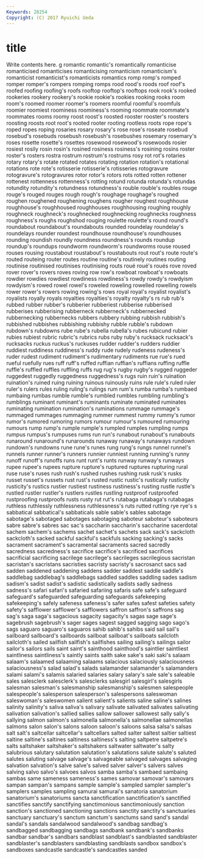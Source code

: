 ```yaml
---
Keywords: 28254 
Copyright: (C) 2017 Ryuichi Ueda
---
```


# title

Write contents here.
g
romantic romantic's romantically romanticise romanticised romanticises romanticising romanticism romanticism's romanticist
romanticist's romanticists romantics romp romp's romped romper romper's rompers romping
romps rood rood's roods roof roof's roofed roofing roofing's roofs
rooftop rooftop's rooftops rook rook's rooked rookeries rookery rookery's rookie
rookie's rookies rooking rooks room room's roomed roomer roomer's roomers
roomful roomful's roomfuls roomier roomiest roominess roominess's rooming roommate roommate's
roommates rooms roomy roost roost's roosted rooster rooster's roosters roosting
roosts root root's rooted rooter rooting rootless roots rope rope's
roped ropes roping rosaries rosary rosary's rose rose's roseate rosebud
rosebud's rosebuds rosebush rosebush's rosebushes rosemary rosemary's roses rosette rosette's
rosettes rosewood rosewood's rosewoods rosier rosiest rosily rosin rosin's rosined
rosiness rosiness's rosining rosins roster roster's rosters rostra rostrum rostrum's
rostrums rosy rot rot's rotaries rotary rotary's rotate rotated rotates
rotating rotation rotation's rotational rotations rote rote's rotisserie rotisserie's rotisseries
rotogravure rotogravure's rotogravures rotor rotor's rotors rots rotted rotten rottener
rottenest rottenness rottenness's rotting rotund rotunda rotunda's rotundas rotundity rotundity's
rotundness rotundness's rouble rouble's roubles rouge rouge's rouged rouges rough
rough's roughage roughage's roughed roughen roughened roughening roughens rougher roughest
roughhouse roughhouse's roughhoused roughhouses roughhousing roughing roughly roughneck roughneck's roughnecked
roughnecking roughnecks roughness roughness's roughs roughshod rouging roulette roulette's round
round's roundabout roundabout's roundabouts rounded roundelay roundelay's roundelays rounder roundest
roundhouse roundhouse's roundhouses rounding roundish roundly roundness roundness's rounds roundup
roundup's roundups roundworm roundworm's roundworms rouse roused rouses rousing roustabout
roustabout's roustabouts rout rout's route route's routed routeing router routes
routine routine's routinely routines routing routinise routinised routinises routinising routs
roué roué's roués rove roved rover rover's rovers roves roving
row row's rowboat rowboat's rowboats rowdier rowdies rowdiest rowdiness rowdiness's
rowdy rowdy's rowdyism rowdyism's rowed rowel rowel's roweled roweling rowelled
rowelling rowels rower rower's rowers rowing rowing's rows royal royal's
royalist royalist's royalists royally royals royalties royalties's royalty royalty's rs
rub rub's rubbed rubber rubber's rubberier rubberiest rubberise rubberised rubberises
rubberising rubberneck rubberneck's rubbernecked rubbernecking rubbernecks rubbers rubbery rubbing rubbish
rubbish's rubbished rubbishes rubbishing rubbishy rubble rubble's rubdown rubdown's rubdowns
rube rube's rubella rubella's rubes rubicund rubier rubies rubiest rubric
rubric's rubrics rubs ruby ruby's rucksack rucksack's rucksacks ruckus ruckus's
ruckuses rudder rudder's rudders ruddier ruddiest ruddiness ruddiness's ruddy rude
rudely rudeness rudeness's ruder rudest rudiment rudiment's rudimentary rudiments rue
rue's rued rueful ruefully rues ruff ruff's ruffed ruffian ruffian's
ruffians ruffing ruffle ruffle's ruffled ruffles ruffling ruffs rug rug's
rugby rugby's rugged ruggeder ruggedest ruggedly ruggedness ruggedness's rugs ruin
ruin's ruination ruination's ruined ruing ruining ruinous ruinously ruins rule
rule's ruled ruler ruler's rulers rules ruling ruling's rulings rum
rum's rumba rumba's rumbaed rumbaing rumbas rumble rumble's rumbled rumbles
rumbling rumbling's rumblings ruminant ruminant's ruminants ruminate ruminated ruminates ruminating
rumination rumination's ruminations rummage rummage's rummaged rummages rummaging rummer rummest
rummy rummy's rumor rumor's rumored rumoring rumors rumour rumour's rumoured
rumouring rumours rump rump's rumple rumple's rumpled rumples rumpling rumps
rumpus rumpus's rumpuses rums run run's runabout runabout's runabouts runaround
runaround's runarounds runaway runaway's runaways rundown rundown's rundowns rune rune's
runes rung rung's rungs runnel runnel's runnels runner runner's runners
runnier runniest running running's runny runoff runoff's runoffs runs runt
runt's runts runway runway's runways rupee rupee's rupees rupture rupture's
ruptured ruptures rupturing rural ruse ruse's ruses rush rush's rushed
rushes rushing rusk rusk's rusks russet russet's russets rust rust's
rusted rustic rustic's rustically rusticity rusticity's rustics rustier rustiest rustiness
rustiness's rusting rustle rustle's rustled rustler rustler's rustlers rustles rustling
rustproof rustproofed rustproofing rustproofs rusts rusty rut rut's rutabaga rutabaga's
rutabagas ruthless ruthlessly ruthlessness ruthlessness's ruts rutted rutting rye rye's
s sabbatical sabbatical's sabbaticals sable sable's sables sabotage sabotage's sabotaged
sabotages sabotaging saboteur saboteur's saboteurs sabre sabre's sabres sac sac's
saccharin saccharin's saccharine sacerdotal sachem sachem's sachems sachet sachet's sachets
sack sack's sackcloth sackcloth's sacked sackful sackful's sackfuls sacking sacking's
sacks sacrament sacrament's sacramental sacraments sacred sacredly sacredness sacredness's sacrifice
sacrifice's sacrificed sacrifices sacrificial sacrificing sacrilege sacrilege's sacrileges sacrilegious sacristan
sacristan's sacristans sacristies sacristy sacristy's sacrosanct sacs sad sadden saddened
saddening saddens sadder saddest saddle saddle's saddlebag saddlebag's saddlebags saddled
saddles saddling sades sadism sadism's sadist sadist's sadistic sadistically sadists
sadly sadness sadness's safari safari's safaried safariing safaris safe safe's
safeguard safeguard's safeguarded safeguarding safeguards safekeeping safekeeping's safely safeness safeness's
safer safes safest safeties safety safety's safflower safflower's safflowers saffron
saffron's saffrons sag sag's saga saga's sagacious sagacity sagacity's sagas
sage sage's sagebrush sagebrush's sager sages sagest sagged sagging sago
sago's sags saguaro saguaro's saguaros sahib sahib's sahibs said sail
sail's sailboard sailboard's sailboards sailboat sailboat's sailboats sailcloth sailcloth's sailed
sailfish sailfish's sailfishes sailing sailing's sailings sailor sailor's sailors sails
saint saint's sainthood sainthood's saintlier saintliest saintliness saintliness's saintly saints
saith sake sake's saki saki's salaam salaam's salaamed salaaming salaams
salacious salaciously salaciousness salaciousness's salad salad's salads salamander salamander's salamanders
salami salami's salamis salaried salaries salary salary's sale sale's saleable
sales salesclerk salesclerk's salesclerks salesgirl salesgirl's salesgirls salesman salesman's salesmanship
salesmanship's salesmen salespeople salespeople's salesperson salesperson's salespersons saleswoman saleswoman's saleswomen
salient salient's salients saline saline's salines salinity salinity's saliva saliva's
salivary salivate salivated salivates salivating salivation salivation's sallied sallies sallow
sallower sallowest sally sally's sallying salmon salmon's salmonella salmonella's salmonellae
salmonellas salmons salon salon's salons saloon saloon's saloons salsa salsa's
salsas salt salt's saltcellar saltcellar's saltcellars salted salter saltest saltier
saltiest saltine saltine's saltines saltiness saltiness's salting saltpetre saltpetre's salts
saltshaker saltshaker's saltshakers saltwater saltwater's salty salubrious salutary salutation salutation's
salutations salute salute's saluted salutes saluting salvage salvage's salvageable salvaged
salvages salvaging salvation salvation's salve salve's salved salver salver's salvers
salves salving salvo salvo's salvoes salvos samba samba's sambaed sambaing
sambas same sameness sameness's sames samovar samovar's samovars sampan sampan's
sampans sample sample's sampled sampler sampler's samplers samples sampling samurai
samurai's sanatoria sanatorium sanatorium's sanatoriums sancta sanctification sanctification's sanctified sanctifies
sanctify sanctifying sanctimonious sanctimoniously sanction sanction's sanctioned sanctioning sanctions sanctity
sanctity's sanctuaries sanctuary sanctuary's sanctum sanctum's sanctums sand sand's sandal
sandal's sandals sandalwood sandalwood's sandbag sandbag's sandbagged sandbagging sandbags sandbank
sandbank's sandbanks sandbar sandbar's sandbars sandblast sandblast's sandblasted sandblaster sandblaster's
sandblasters sandblasting sandblasts sandbox sandbox's sandboxes sandcastle sandcastle's sandcastles sanded
